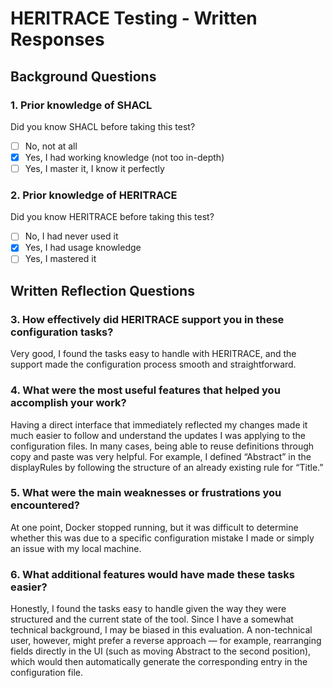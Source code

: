 # HERITRACE Testing - Written Responses

## Background Questions

### 1. Prior knowledge of SHACL
Did you know SHACL before taking this test?
- [ ] No, not at all
- [x] Yes, I had working knowledge (not too in-depth)  
- [ ] Yes, I master it, I know it perfectly

### 2. Prior knowledge of HERITRACE
Did you know HERITRACE before taking this test?
- [ ] No, I had never used it
- [x] Yes, I had usage knowledge
- [ ] Yes, I mastered it

## Written Reflection Questions

### 3. How effectively did HERITRACE support you in these configuration tasks?
Very good, I found the tasks easy to handle with HERITRACE, and the support made the configuration process smooth and straightforward.



### 4. What were the most useful features that helped you accomplish your work?
Having a direct interface that immediately reflected my changes made it much easier to follow and understand the updates I was applying to the configuration files. In many cases, being able to reuse definitions through copy and paste was very helpful. For example, I defined “Abstract” in the displayRules by following the structure of an already existing rule for “Title.”



### 5. What were the main weaknesses or frustrations you encountered?
At one point, Docker stopped running, but it was difficult to determine whether this was due to a specific configuration mistake I made or simply an issue with my local machine.



### 6. What additional features would have made these tasks easier?
Honestly, I found the tasks easy to handle given the way they were structured and the current state of the tool. Since I have a somewhat technical background, I may be biased in this evaluation. A non-technical user, however, might prefer a reverse approach — for example, rearranging fields directly in the UI (such as moving Abstract to the second position), which would then automatically generate the corresponding entry in the configuration file.